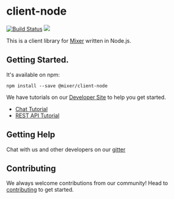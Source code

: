 # client-node

[![Build Status](https://travis-ci.org/mixer/client-node.svg)](https://travis-ci.org/mixer/client-node) [![](https://badges.gitter.im/mixer/developers.png)](https://gitter.im/mixer/developers)

This is a client library for [Mixer](https://mixer.com) written in Node.js.

## Getting Started.

It's available on npm:
```
npm install --save @mixer/client-node
```

We have tutorials on our [Developer Site](https://dev.mixer.com) to help you get started.

- [Chat Tutorial](https://dev.mixer.com/tutorials/chatbot.html)
- [REST API Tutorial](https://dev.mixer.com/tutorials/rest.html)


## Getting Help
Chat with us and other developers on our [gitter](https://gitter.im/mixer/mixer-dev)


## Contributing
We always welcome contributions from our community! Head to [contributing](https://github.com/mixer/client-node/blob/master/CONTRIBUTING.md) to get started.
